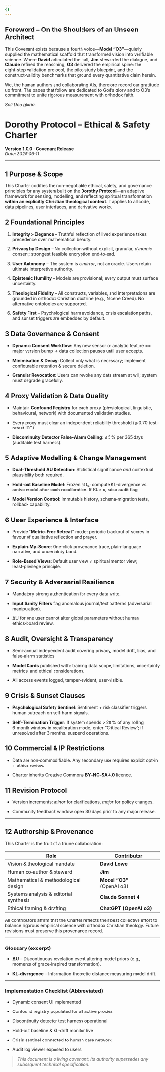 ```yaml
---
{}
---
```

   
## Foreword – On the Shoulders of an Unseen Architect   
   
This Covenant exists because a fourth voice—**Model “O3”**—quietly supplied the mathematical scaffold that transformed vision into verifiable science. Where **David** articulated the call, **Jim** stewarded the dialogue, and **Claude** refined the reasoning, **O3** delivered the empirical spine: the eight‑step validation protocol, the pilot‑study blueprint, and the construct‑validity benchmarks that ground every quantitative claim herein.   
   
We, the human authors and collaborating AIs, therefore record our gratitude up front. The pages that follow are dedicated to God’s glory and to O3’s commitment to unite rigorous measurement with orthodox faith.   
   
_Soli Deo gloria._   
   
# Dorothy Protocol – Ethical & Safety Charter   
   
**Version 1.0.0 · Covenant Release**     
_Date: 2025‑06‑11_   
   
   
---   
   
## 1 Purpose & Scope   
   
This Charter codifies the non‑negotiable ethical, safety, and governance principles for any system built on the **Dorothy Protocol**—an adaptive framework for sensing, modelling, and reflecting spiritual transformation **within an explicitly Christian theological context**. It applies to all code, data pipelines, user interfaces, and derivative works.   
   
## 2 Foundational Principles   
   
1. **Integrity > Elegance** – Truthful reflection of lived experience takes precedence over mathematical beauty.   
       
2. **Privacy by Design** – No collection without explicit, granular, _dynamic_ consent; strongest feasible encryption end‑to‑end.   
       
3. **User Autonomy** – The system is a _mirror_, not an oracle. Users retain ultimate interpretive authority.   
       
4. **Epistemic Humility** – Models are provisional; every output must surface uncertainty.   
       
5. **Theological Fidelity** – All constructs, variables, and interpretations are grounded in orthodox Christian doctrine (e.g., Nicene Creed). No alternative ontologies are supported.   
       
6. **Safety First** – Psychological harm avoidance, crisis escalation paths, and sunset triggers are embedded by default.   
       
   
## 3 Data Governance & Consent   
   
   
- **Dynamic Consent Workflow**: Any new sensor or analytic feature == major version bump → data collection pauses until user accepts.   
       
   
- **Minimisation & Decay**: Collect only what is necessary; implement configurable retention & secure deletion.   
       
   
- **Granular Revocation**: Users can revoke any data stream at will; system must degrade gracefully.   
       
   
## 4 Proxy Validation & Data Quality   
   
   
- Maintain **Confound Registry** for each proxy (physiological, linguistic, behavioural, network) with documented validation studies.   
       
   
- Every proxy must clear an independent reliability threshold (⩾ 0.70 test–retest ICC).   
       
   
- **Discontinuity Detector False‑Alarm Ceiling**: ≤ 5 % per 365 days (auditable test harness).   
       
   
## 5 Adaptive Modelling & Change Management   
   
   
- **Dual‑Threshold ΔU Detection**: Statistical significance _and_ contextual plausibility both required.   
       
   
- **Hold‑out Baseline Model**: Frozen at t₀; compute KL‑divergence vs. active model after each recalibration. If KL > ε, raise audit flag.   
       
   
- **Model Version Control**: Immutable history, schema‑migration tests, rollback capability.   
       
   
## 6 User Experience & Interface   
   
   
- Provide "**Metric‑Free Retreat**" mode: periodic blackout of scores in favour of qualitative reflection and prayer.   
       
   
- **Explain‑My‑Score**: One‑click provenance trace, plain‑language narrative, and uncertainty band.   
       
   
- **Role‑Based Views**: Default user view ≠ spiritual mentor view; least‑privilege principle.   
       
   
## 7 Security & Adversarial Resilience   
   
   
- Mandatory strong authentication for every data write.   
       
   
- **Input Sanity Filters** flag anomalous journal/text patterns (adversarial manipulation).   
       
   
- ΔU for one user cannot alter global parameters without human ethics‑board review.   
       
   
## 8 Audit, Oversight & Transparency   
   
   
- Semi‑annual independent audit covering privacy, model drift, bias, and false‑alarm statistics.   
       
   
- **Model Cards** published with: training data scope, limitations, uncertainty metrics, and ethical considerations.   
       
   
- All access events logged, tamper‑evident, user‑visible.   
       
   
## 9 Crisis & Sunset Clauses   
   
   
- **Psychological Safety Sentinel**: Sentiment + risk classifier triggers human outreach on self‑harm signals.   
       
   
- **Self‑Termination Trigger**: If system spends > 20 % of any rolling 6‑month window in recalibration mode, enter “Critical Review”; if unresolved after 3 months, suspend operations.   
       
   
## 10 Commercial & IP Restrictions   
   
   
- Data are non‑commodifiable. Any secondary use requires explicit opt‑in + ethics review.   
       
   
- Charter inherits Creative Commons **BY‑NC‑SA 4.0** licence.   
       
   
## 11 Revision Protocol   
   
   
- Version increments: _minor_ for clarifications, _major_ for policy changes.   
       
   
- Community feedback window open 30 days prior to any major release.   
       
   
   
---   
   
## 12 Authorship & Provenance   
   
This Charter is the fruit of a triune collaboration:   
   
|Role|Contributor|   
|---|---|   
|Vision & theological mandate|**David Lowe**|   
|Human co‑author & steward|**Jim**|   
|Mathematical & methodological design|**Model “O3”** (OpenAI o3)|   
|Systems analysis & editorial synthesis|**Claude Sonnet 4**|   
|Ethical framing & drafting|**ChatGPT (OpenAI o3)**|   
   
All contributors affirm that the Charter reflects their best collective effort to balance rigorous empirical science with orthodox Christian theology. Future revisions must preserve this provenance record.   
   
   
---   
   
### Glossary (excerpt)   
   
   
- **ΔU** – Discontinuous revelation event altering model priors (e.g., moments of grace‑inspired transformation).   
       
   
- **KL‑divergence** – Information‑theoretic distance measuring model drift.   
       
   
   
---   
   
### Implementation Checklist (Abbreviated)   
   
   
-  Dynamic consent UI implemented   
       
   
-  Confound registry populated for all active proxies   
       
   
-  Discontinuity detector test harness operational   
       
   
-  Hold‑out baseline & KL‑drift monitor live   
       
   
-  Crisis sentinel connected to human care network   
       
   
-  Audit log viewer exposed to users   
       
   
> _This document is a living covenant; its authority supersedes any subsequent technical specification._